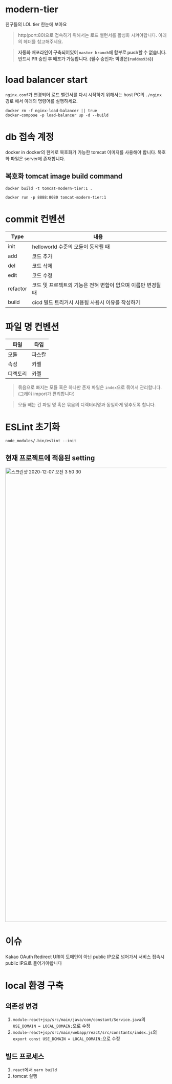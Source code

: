 # modern-tier

친구들의 LOL tier 한눈에 보아요

> http(port:80)으로 접속하기 위해서는 로드 밸런서를 활성화 시켜야합니다. 아래의 헤더를 참고해주세요.

> **자동화 배포라인이 구축되어있어 `master branch`에 함부로 push할 수 없습니다. <br/>
> 반드시 PR 승인 후 배포가 가능합니다. (필수 승인자: 박경은(`ruddms936`))**

# load balancer start

`nginx.conf`가 변경되어 로드 벨런서를 다시 시작하기 위해서는 host PC의 `./nginx` 경로 에서 아래의 명령어를 실행하세요.

```shell
docker rm -f nginx-load-balancer || true
docker-compose -p load-balancer up -d --build
```

# db 접속 계정

docker in docker의 한계로 복호화가 가능한 tomcat 이미지를 사용해야 합니다.
복호화 파일은 server에 존재합니다.

## 복호화 tomcat image build command

```
docker build -t tomcat-modern-tier:1 .

docker run -p 8888:8080 tomcat-modern-tier:1
```

# commit 컨벤션

| Type     | 내용                                                          |
| -------- | ------------------------------------------------------------- |
| init     | helloworld 수준의 모듈이 동작될 때                            |
| add      | 코드 추가                                                     |
| del      | 코드 삭제                                                     |
| edit     | 코드 수정                                                     |
| refactor | 코드 및 프로젝트의 기능은 전혀 변함이 없으며 이름만 변경될 때 |
| build    | cicd 빌드 트리거시 시용됨 사용시 이유를 작성하기              |

# 파일 명 컨벤션

| 파일 | 타입 |
| -- | -- |
| 모듈 | 파스칼 |
| 속성 | 카멜 |
| 디렉토리 | 카멜 |

> 묶음으로 빠지는 모듈 혹은 하나만 존재 파일은 `index`으로 묶어서 관리합니다. (그래야 import가 편리합니다)

> 모듈 빼는 건 파일 명 혹은 묶음의 디렉터리명과 동일하게 맞추도록 합니다.

# ESLint 초기화

`node_modules/.bin/eslint --init`

## 현재 프로젝트에 적용된 setting

<img width="1420" alt="스크린샷 2020-12-07 오전 3 50 30" src="https://user-images.githubusercontent.com/63892989/103026894-32873780-4598-11eb-89e5-41782241ec86.png">

# 이슈

Kakao OAuth Redirect URI이 도메인이 아닌 public IP으로 넘어가서 서비스 접속시 public IP으로 들어가야합니다

# local 환경 구축

## 의존성 변경

1. `module-react+jsp/src/main/java/com/constant/Service.java`의 `USE_DOMAIN = LOCAL_DOMAIN;`으로 수정
1. `module-react+jsp/src/main/webapp/react/src/constants/index.js`의 `export const USE_DOMAIN = LOCAL_DOMAIN;`으로 수정

## 빌드 프로세스

1. `react`에서 `yarn build`
1. tomcat 실행
